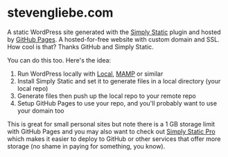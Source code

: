 # stevengliebe.com

A static WordPress site generated with the [Simply Static](https://wordpress.org/plugins/simply-static/) plugin and hosted by [GitHub Pages](https://pages.github.com/). A hosted-for-free website with custom domain and SSL. How cool is that? Thanks GitHub and Simply Static.

You can do this too. Here's the idea:

1. Run WordPress locally with [Local](<https://localwp.com>), [MAMP](https://www.mamp.info/) or similar
2. Install Simply Static and set it to generate files in a local directory (your local repo)
3. Generate files then push up the local repo to your remote repo
4. Setup GitHub Pages to use your repo, and you'll probably want to use your domain too

This is great for small personal sites but note there is a 1 GB storage limit with GitHub Pages and you may also want to check out [Simply Static Pro](https://simplystatic.com) which makes it easier to deploy to GitHub or other services that offer more storage (no shame in paying for something, you know).

